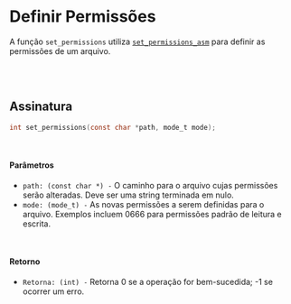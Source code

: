 # Definir Permissões
A função `set_permissions` utiliza [`set_permissions_asm`](../Assembly/Definir-Permissões.md) para definir as permissões de um arquivo.

<br><br>

## Assinatura
```c
int set_permissions(const char *path, mode_t mode);
```

<br>

#### Parâmetros
- `path: (const char *) -` O caminho para o arquivo cujas permissões serão alteradas. Deve ser uma string terminada em nulo.
- `mode: (mode_t) -` As novas permissões a serem definidas para o arquivo. Exemplos incluem 0666 para permissões padrão de leitura e escrita.

<br>

#### Retorno
- `Retorna: (int) -` Retorna 0 se a operação for bem-sucedida; -1 se ocorrer um erro.